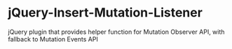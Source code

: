 jQuery-Insert-Mutation-Listener
===============================

jQuery plugin that provides helper function for Mutation Observer API, with fallback to Mutation Events API
